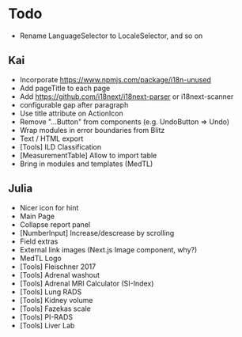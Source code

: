 # Todo

- Rename LanguageSelector to LocaleSelector, and so on

## Kai

- Incorporate https://www.npmjs.com/package/i18n-unused
- Add pageTitle to each page
- Add https://github.com/i18next/i18next-parser or i18next-scanner
- configurable gap after paragraph
- Use title attribute on ActionIcon
- Remove "...Button" from components (e.g. UndoButton => Undo)
- Wrap modules in error boundaries from Blitz
- Text / HTML export
- [Tools] ILD Classification
- [MeasurementTable] Allow to import table
- Bring in modules and templates (MedTL)

## Julia

- Nicer icon for hint
- Main Page
- Collapse report panel
- [NumberInput] Increase/descrease by scrolling
- Field extras
- External link images (Next.js Image component, why?)
- MedTL Logo
- [Tools] Fleischner 2017
- [Tools] Adrenal washout
- [Tools] Adrenal MRI Calculator (SI-Index)
- [Tools] Lung RADS
- [Tools] Kidney volume
- [Tools] Fazekas scale
- [Tools] PI-RADS
- [Tools] Liver Lab
